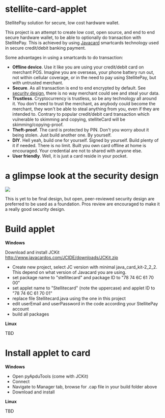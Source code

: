 # stellite-card-applet
StellitePay solution for secure, low cost hardware wallet.

This project is an attempt to create low cost, open source, and end to end secure hardware wallet, to be able to optionally do transaction with StellitePay. This is achieved by using [Javacard](https://en.wikipedia.org/wiki/Java_Card) smartcards technology used in secure credit/debit banking payment. 

Some advantages in using a smartcards to do transaction:
* **Offline device**. Use it like you are using your credit/debit card on merchant POS. Imagine you are overseas, your phone battery run out, not within cellular coverage, or in the need to pay using StellitePay, but with untrusted merchant.
* **Secure**. As all transaction is end to end encrypted by default. See [security design](https://github.com/Ereddon/stellite-card-applet/wiki/Security-Design), there is no way merchant could see and steal your data. 
* **Trustless**. Cryptocurrency is trustless, so be any technology all around it. You don't need to trust the merchant, as anybody could become the merchant, they won't be able to steal anything from you, even if they are intended to. Contrary to popular credit/debit card transaction which vulnerable to skimming and copying, stelliteCard will be skimming/copying-proof. 
* **Theft-proof**. The card is protected by PIN. Don't you worry about it being stolen. Just build another one. By yourself.
* **DIY**. Hell yeah, build one for yourself. Signed by yourself. Build plenty of it if needed. There is no limit. Built you own card offline at home is encouraged. Your credential are not to shared with anyone else.
* **User friendly**. Well, it is just a card reside in your pocket.

# a glimpse look at the security design

![](http://i65.tinypic.com/23ht9b4.png)

This is yet to be final design, but open, peer-reviewed security design are preferred to be used as a foundation. Pros review are encouraged to make it a really good security design. 

# Build applet

**Windows**

Download and install JCKit http://www.javacardos.com/JCIDE/downloads/JCKit.zip

* Create new project, select JC version with minimal java_card_kit-2_2_2. This depend on what version of Javacard you are using.
* set package name to "stellitecard" and package ID to "78 74 6C 61 70 00"
* set applet name to "Stellitecard" (note the uppercase) and applet ID to "78 74 6C 61 70 01"
* replace file Stellitecard.java using the one in this project
* edit userEmail and userPassword in the code according your StellitePay account
* build all packages

**Linux**

TBD

# Install applet to card

**Windows**

* Open pyApduTools (come with JCKit)
* Connect
* Navigate to Manager tab, browse for .cap file in your build folder above
* Download and install

**Linux**

TBD



